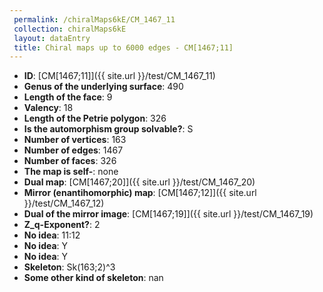 ```yaml
--- 
 permalink: /chiralMaps6kE/CM_1467_11 
 collection: chiralMaps6kE
 layout: dataEntry
 title: Chiral maps up to 6000 edges - CM[1467;11]
---
```


- **ID**: [CM[1467;11]]({{ site.url }}/test/CM_1467_11)
- **Genus of the underlying surface**: 490
- **Length of the face**: 9
- **Valency**: 18
- **Length of the Petrie polygon**: 326
- **Is the automorphism group solvable?**: S
- **Number of vertices**: 163
- **Number of edges**: 1467
- **Number of faces**: 326
- **The map is self-**: none
- **Dual map**: [CM[1467;20]]({{ site.url }}/test/CM_1467_20)
- **Mirror (enantihomorphic) map**: [CM[1467;12]]({{ site.url }}/test/CM_1467_12)
- **Dual of the mirror image**: [CM[1467;19]]({{ site.url }}/test/CM_1467_19)
- **Z_q-Exponent?**: 2
- **No idea**:  11:12
- **No idea**: Y
- **No idea**: Y
- **Skeleton**: Sk(163;2)^3
- **Some other kind of skeleton**: nan
